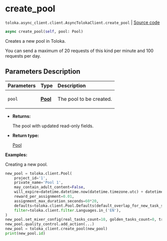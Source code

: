 # create_pool
`toloka.async_client.client.AsyncTolokaClient.create_pool` | [Source code](https://github.com/Toloka/toloka-kit/blob/v1.1.2/src/async_client/client.py#L0)

```python
async create_pool(self, pool: Pool)
```

Creates a new pool in Toloka.


You can send a maximum of 20 requests of this kind per minute and 100 requests per day.

## Parameters Description

| Parameters | Type | Description |
| :----------| :----| :-----------|
`pool`|**[Pool](toloka.client.pool.Pool.md)**|<p>The pool to be created.</p>

* **Returns:**

  The pool with updated read-only fields.

* **Return type:**

  [Pool](toloka.client.pool.Pool.md)

**Examples:**

Creating a new pool.

```python
new_pool = toloka.client.Pool(
    project_id='1',
    private_name='Pool 1',
    may_contain_adult_content=False,
    will_expire=datetime.datetime.now(datetime.timezone.utc) + datetime.timedelta(days=365),
    reward_per_assignment=0.01,
    assignment_max_duration_seconds=60*20,
    defaults=toloka.client.Pool.Defaults(default_overlap_for_new_task_suites=3),
    filter=toloka.client.filter.Languages.in_('EN'),
)
new_pool.set_mixer_config(real_tasks_count=10, golden_tasks_count=0, training_tasks_count=0)
new_pool.quality_control.add_action(...)
new_pool = toloka_client.create_pool(new_pool)
print(new_pool.id)
```
